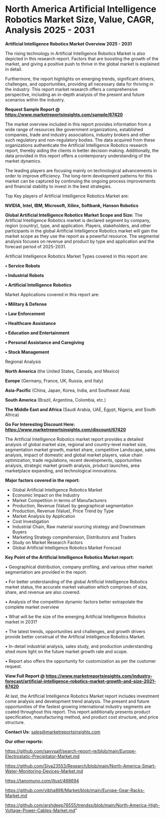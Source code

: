 # North America Artificial Intelligence Robotics Market Size, Value, CAGR, Analysis 2025 - 2031

<Strong> Artificial Intelligence Robotics Market Overview 2025 - 2031</strong>

The rising technology in Artificial Intelligence Robotics Market is also depicted in this research report. Factors that are boosting the growth of the market, and giving a positive push to thrive in the global market is explained in detail.

Furthermore, the report highlights on emerging trends, significant drivers, challenges, and opportunities, providing all necessary data for thriving in the industry. This report market research offers a comprehensive perspective, including an in-depth analysis of the present and future scenarios within the industry.

<strong>Request Sample Report @ <a href=https://www.marketreportsinsights.com/sample/67420>https://www.marketreportsinsights.com/sample/67420</a></strong>

The market overview included in this report provides information from a wide range of resources like government organizations, established companies, trade and industry associations, industry brokers and other such regulatory and non-regulatory bodies. The data acquired from these organizations authenticate the Artificial Intelligence Robotics research report, thereby aiding the clients in better decision making. Additionally, the data provided in this report offers a contemporary understanding of the market dynamics.

The leading players are focusing mainly on technological advancements in order to improve efficiency. The long-term development patterns for this market can be captured by continuing the ongoing process improvements and financial stability to invest in the best strategies.

Top Key players of Artificial Intelligence Robotics Market are:

<strong>NVIDIA, Intel, IBM, Microsoft, Xilinx, Softbank, Hanson Robotics</strong>

<strong><b>Global Artificial Intelligence Robotics Market Scope and Size:</b></strong>
The Artificial Intelligence Robotics market is declared segment by company, region (country), type, and application. Players, stakeholders, and other participants in the global Artificial Intelligence Robotics market will gain the market scope as they use the report as a powerful resource. The segmental analysis focuses on revenue and product by type and application and the forecast period of 2025-2031.

Artificial Intelligence Robotics Market Types covered in this report are:

<strong>• Service Robots

• Industrial Robots

• Artificial Intelligence Robotics</strong>

Market Applications covered in this report are:

<strong>• Military & Defense

• Law Enforcement

• Healthcare Assistance

• Education and Entertainment

• Personal Assistance and Caregiving

• Stock Management</strong> 

Regional Analysis

<strong>North America</strong> (the United States, Canada, and Mexico)

<strong>Europe</strong> (Germany, France, UK, Russia, and Italy)

<strong>Asia-Pacific</strong> (China, Japan, Korea, India, and Southeast Asia)

<strong>South America</strong> (Brazil, Argentina, Colombia, etc.)

<strong>The Middle East and Africa</strong> (Saudi Arabia, UAE, Egypt, Nigeria, and South Africa)

<strong>Go For Interesting Discount Here: <a href=https://www.marketreportsinsights.com/discount/67420>https://www.marketreportsinsights.com/discount/67420</a></strong>

The Artificial Intelligence Robotics market report provides a detailed analysis of global market size, regional and country-level market size, segmentation market growth, market share, competitive Landscape, sales analysis, impact of domestic and global market players, value chain optimization, trade regulations, recent developments, opportunities analysis, strategic market growth analysis, product launches, area marketplace expanding, and technological innovations.

<strong><b>Major factors covered in the report:</b></strong>
<ul>
  <li>Global Artificial Intelligence Robotics Market </li>
  <li>Economic Impact on the Industry</li>
  <li>Market Competition in terms of Manufacturers</li>
  <li>Production, Revenue (Value) by geographical segmentation</li>
  <li>Production, Revenue (Value), Price Trend by Type</li>
  <li>Market Analysis by Application</li>
  <li>Cost Investigation</li>
  <li>Industrial Chain, Raw material sourcing strategy and Downstream Buyers</li>
  <li>Marketing Strategy comprehension, Distributors and Traders</li>
  <li>Study on Market Research Factors</li>
  <li>Global Artificial Intelligence Robotics Market Forecast</li>
</ul>

<strong><b>Key Point of the Artificial Intelligence Robotics Market report:</b></strong>

• Geographical distribution, company profiling, and various other market segmentation are provided in the report.

• For better understanding of the global Artificial Intelligence Robotics market status, the accurate market valuation which comprises of size, share, and revenue are also covered.

• Analysis of the competitive dynamic factors better extrapolate the complete market overview

• What will be the size of the emerging Artificial Intelligence Robotics market in 2031?

• The latest trends, opportunities and challenges, and growth drivers provide better construal of the Artificial Intelligence Robotics Market.

• In-detail industrial analysis, sales study, and production understanding shed more light on the future market growth rate and scope.

• Report also offers the opportunity for customization as per the customer request.

<strong><b>View Full Report @ <a href=https://www.marketreportsinsights.com/industry-forecast/artificial-intelligence-robotics-market-growth-and-size-2021-67420>https://www.marketreportsinsights.com/industry-forecast/artificial-intelligence-robotics-market-growth-and-size-2021-67420</a></b></strong>


At last, the Artificial Intelligence Robotics Market report includes investment come analysis and development trend analysis. The present and future opportunities of the fastest growing international industry segments are coated throughout this report. This report additionally presents product specification, manufacturing method, and product cost structure, and price structure.

<strong>Contact Us:</strong>
sales@marketreportsinsights.com

<strong>Our other reports:</strong>

<a href=https://github.com/sayysaif/search-report-re/blob/main/Europe-Electrostatic-Precipitator-Market.md>https://github.com/sayysaif/search-report-re/blob/main/Europe-Electrostatic-Precipitator-Market.md</a>

<a href=https://github.com/Siya23553/Research/blob/main/North-America-Smart-Water-Monitoring-Devices-Market.md>https://github.com/Siya23553/Research/blob/main/North-America-Smart-Water-Monitoring-Devices-Market.md</a>

<a href=https://tanomuno.com/illust/468694>https://tanomuno.com/illust/468694</a>

<a href=https://github.com/vibha898/Market/blob/main/Europe-Gear-Racks-Market.md>https://github.com/vibha898/Market/blob/main/Europe-Gear-Racks-Market.md</a>

<a href=https://github.com/arshdeep76555/trendss/blob/main/North-America-High-Voltage-Power-Cables-Market.md>https://github.com/arshdeep76555/trendss/blob/main/North-America-High-Voltage-Power-Cables-Market.md</a>"
